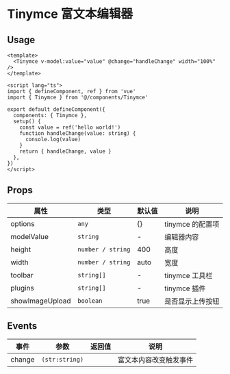 # Tinymce 富文本编辑器


## Usage

```vue
<template>
  <Tinymce v-model:value="value" @change="handleChange" width="100%" />
</template>

<script lang="ts">
import { defineComponent, ref } from 'vue'
import { Tinymce } from '@/components/Tinymce'

export default defineComponent({
  components: { Tinymce },
  setup() {
    const value = ref('hello world!')
    function handleChange(value: string) {
      console.log(value)
    }
    return { handleChange, value }
  },
})
</script>
```


## Props

| 属性            | 类型              | 默认值 | 说明             |
| --------------- | ----------------- | ------ | ---------------- |
| options         | `any`             | {}     | tinymce 的配置项 |
| modelValue  | `string`          | -      | 编辑器内容       |
| height          | `number / string` | 400    | 高度             |
| width           | `number / string` | auto   | 宽度             |
| toolbar         | `string[]`        | -      | tinymce 工具栏           |
| plugins         | `string[]`        | -      | tinymce 插件             |
| showImageUpload | `boolean`         | true   | 是否显示上传按钮 |


## Events

| 事件   | 参数           | 返回值 | 说明                   |
| ------ | ------------------ | ------ | ---------------------- |
| change | `(str:string)` |        | 富文本内容改变触发事件 |
